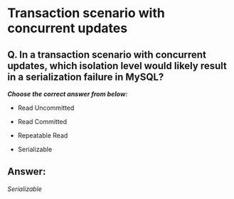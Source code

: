 # Transaction scenario with concurrent updates

## Q. In a transaction scenario with concurrent updates, which isolation level would likely result in a serialization failure in MySQL?

***Choose the correct answer from below:***
  
  - Read Uncommitted

  - Read Committed

  - Repeatable Read

  - Serializable


## Answer:
*Serializable*
